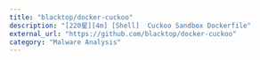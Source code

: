 ```yaml
---
title: "blacktop/docker-cuckoo"
description: "[220星][4m] [Shell]  Cuckoo Sandbox Dockerfile"
external_url: "https://github.com/blacktop/docker-cuckoo"
category: "Malware Analysis"
---
```

